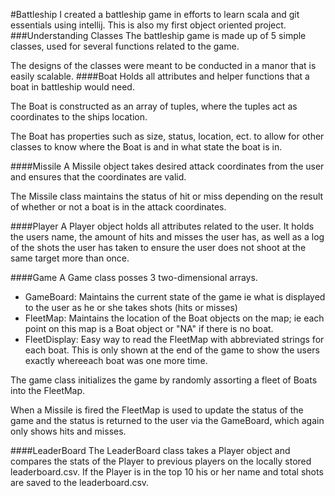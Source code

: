 #Battleship
I created a battleship game in efforts to learn scala and git essentials using intellij. This is also my first object oriented project.
###Understanding Classes
The battleship game is made up of 5 simple classes, used for several functions related to the game.

The designs of the classes were meant to be conducted in a manor that is easily scalable.
####Boat
Holds all attributes and helper functions that a boat in battleship would need.

The Boat is constructed as an array of tuples, where the tuples act as coordinates to the ships location.

The Boat has properties such as size, status, location, ect. to allow for other classes to know where the Boat is and in what state the boat is in.

####Missile
A Missile object takes desired attack coordinates from the user and ensures that the coordinates are valid.

The Missile class maintains the status of hit or miss depending on the result of whether or not a boat is in the attack coordinates.

####Player
A Player object holds all attributes related to the user. It holds the users name, the amount of hits and misses the user has, as well as a log of the shots the user has taken to ensure the user does not shoot at the same target more than once.

####Game
A Game class posses 3 two-dimensional arrays.
- GameBoard: Maintains the current state of the game ie what is displayed to the user as he or she takes shots (hits or misses)
- FleetMap: Maintains the location of the Boat objects on the map; ie each point on this map is a Boat object or "NA" if there is no boat.
- FleetDisplay: Easy way to read the FleetMap with abbreviated strings for each boat. This is only shown at the end of the game to show the users exactly whereeach boat was one more time.

The game class initializes the game by randomly assorting a fleet of Boats into the FleetMap.

When a Missile is fired the FleetMap is used to update the status of the game and the status is returned to the user via the GameBoard, which again only shows hits and misses.

####LeaderBoard
The LeaderBoard class takes a Player object and compares the stats of the Player to previous players on the locally stored leaderboard.csv. If the Player is in the top 10 his or her name and total shots are saved to the leaderboard.csv.